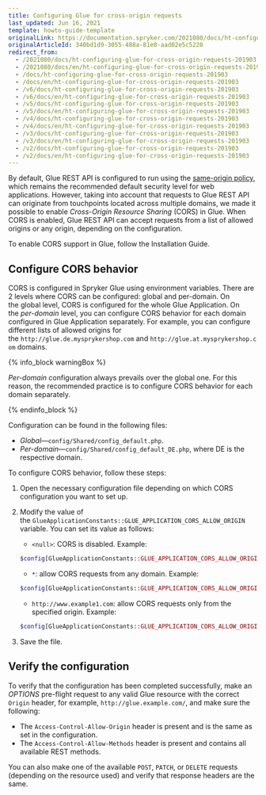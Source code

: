 ```yaml
---
title: Configuring Glue for cross-origin requests
last_updated: Jun 16, 2021
template: howto-guide-template
originalLink: https://documentation.spryker.com/2021080/docs/ht-configuring-glue-for-cross-origin-requests-201903
originalArticleId: 340bd1d9-3055-488a-81e0-aad02e5c5220
redirect_from:
  - /2021080/docs/ht-configuring-glue-for-cross-origin-requests-201903
  - /2021080/docs/en/ht-configuring-glue-for-cross-origin-requests-201903
  - /docs/ht-configuring-glue-for-cross-origin-requests-201903
  - /docs/en/ht-configuring-glue-for-cross-origin-requests-201903
  - /v6/docs/ht-configuring-glue-for-cross-origin-requests-201903
  - /v6/docs/en/ht-configuring-glue-for-cross-origin-requests-201903
  - /v5/docs/ht-configuring-glue-for-cross-origin-requests-201903
  - /v5/docs/en/ht-configuring-glue-for-cross-origin-requests-201903
  - /v4/docs/ht-configuring-glue-for-cross-origin-requests-201903
  - /v4/docs/en/ht-configuring-glue-for-cross-origin-requests-201903
  - /v3/docs/ht-configuring-glue-for-cross-origin-requests-201903
  - /v3/docs/en/ht-configuring-glue-for-cross-origin-requests-201903
  - /v2/docs/ht-configuring-glue-for-cross-origin-requests-201903
  - /v2/docs/en/ht-configuring-glue-for-cross-origin-requests-201903
---
```


By default, Glue REST API is configured to run using the [same-origin policy](https://en.wikipedia.org/wiki/Same-origin_policy), which remains the recommended default security level for web applications. However, taking into account that requests to Glue REST API can originate from touchpoints located across multiple domains, we made it possible to enable *Cross-Origin Resource Sharing* (CORS) in Glue. When CORS is enabled, Glue REST API can accept requests from a list of allowed origins or any origin, depending on the configuration.

To enable CORS support in Glue, follow the Installation Guide.

## Configure CORS behavior

CORS is configured in Spryker Glue using environment variables. There are 2 levels where CORS can be configured: global and per-domain. On the global level, CORS is configured for the whole Glue Application. On the *per-domain* level, you can configure CORS behavior for each domain configured in Glue Application separately. For example, you can configure different lists of allowed origins for the `http://glue.de.mysprykershop.com` and `http://glue.at.mysprykershop.com` domains.

{% info_block warningBox %}

_Per-domain_ configuration always prevails over the global one. For this reason, the recommended practice is to configure CORS behavior for each domain separately.

{% endinfo_block %}

Configuration can be found in the following files:

* *Global*—`config/Shared/config_default.php`.
* *Per-domain*—`config/Shared/config_default_DE.php`, where DE is the respective domain.

To configure CORS behavior, follow these steps:

1. Open the necessary configuration file depending on which CORS configuration you want to set up.
2. Modify the value of the `GlueApplicationConstants::GLUE_APPLICATION_CORS_ALLOW_ORIGIN` variable. You can set its value as follows:

    * `<null>`: CORS is disabled. Example:

    ```php
    $config[GlueApplicationConstants::GLUE_APPLICATION_CORS_ALLOW_ORIGIN] = '';
    ```

    *  `*`: allow CORS requests from any domain. Example:

    ```php
    $config[GlueApplicationConstants::GLUE_APPLICATION_CORS_ALLOW_ORIGIN] = '*';
    ```

    * `http://www.example1.com`: allow CORS requests only from the specified origin. Example:

    ```php
    $config[GlueApplicationConstants::GLUE_APPLICATION_CORS_ALLOW_ORIGIN] = 'http://www.example1.com';
    ```

3. Save the file.

## Verify the configuration

To verify that the configuration has been completed successfully, make an _OPTIONS_ pre-flight request to any valid Glue resource with the correct `Origin` header, for example, `http://glue.example.com/`, and make sure the following:

* The `Access-Control-Allow-Origin` header is present and is the same as set in the configuration.
* The `Access-Control-Allow-Methods` header is present and contains all available REST methods.

You can also make one of the available `POST`, `PATCH`, or `DELETE` requests (depending on the resource used) and verify that response headers are the same.

<!-- Last review date: Mar 14, 2019--by Volodymyr Volkov-->

